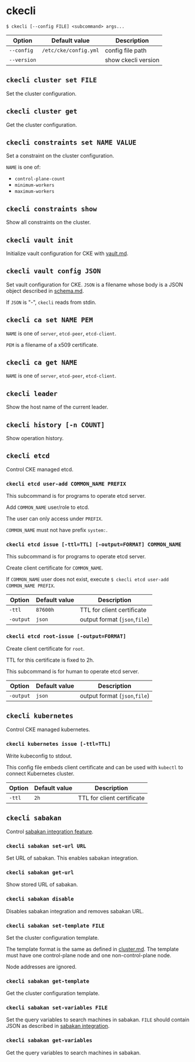 ckecli
======

```console
$ ckecli [--config FILE] <subcommand> args...
```

Option      | Default value         | Description
----------  | --------------------- | -----------
`--config`  | `/etc/cke/config.yml` | config file path
`--version` |                       | show ckecli version

`ckecli cluster set FILE`
-------------------------

Set the cluster configuration.

`ckecli cluster get`
--------------------

Get the cluster configuration.

`ckecli constraints set NAME VALUE`
-----------------------------------

Set a constraint on the cluster configuration.

`NAME` is one of:

- `control-plane-count`
- `minimum-workers`
- `maximum-workers`

`ckecli constraints show`
-------------------------

Show all constraints on the cluster.

`ckecli vault init`
--------------------------

Initialize vault configuration for CKE with [vault.md](vault.md).

`ckecli vault config JSON`
--------------------------

Set vault configuration for CKE.
`JSON` is a filename whose body is a JSON object described in [schema.md](schema.md#vault).

If `JSON` is "-", `ckecli` reads from stdin.


`ckecli ca set NAME PEM`
------------------------

`NAME` is one of `server`, `etcd-peer`, `etcd-client`.

`PEM` is a filename of a x509 certificate.

`ckecli ca get NAME`
--------------------

`NAME` is one of `server`, `etcd-peer`, `etcd-client`.

`ckecli leader`
-------------------------

Show the host name of the current leader.

`ckecli history [-n COUNT]`
---------------------------

Show operation history.

`ckecli etcd`
-------------

Control CKE managed etcd.

### `ckecli etcd user-add COMMON_NAME PREFIX`

This subcommand is for programs to operate etcd server.

Add `COMMON_NAME` user/role to etcd.

The user can only access under `PREFIX`.

`COMMON_NAME` must not have prefix `system:`.

### `ckecli etcd issue [-ttl=TTL] [-output=FORMAT] COMMON_NAME`

This subcommand is for programs to operate etcd server.

Create client certificate for `COMMON_NAME`.

If `COMMON_NAME` user does not exist, execute `$ ckecli etcd user-add COMMON_NAME PREFIX`.

Option      | Default value         | Description
----------  | --------------------- | -----------
`-ttl`      | `87600h`              | TTL for client certificate
`-output`   | `json`                | output format (`json`,`file`)

### `ckecli etcd root-issue [-output=FORMAT]`

Create client certificate for `root`.

TTL for this certificate is fixed to 2h.

This subcommand is for human to operate etcd server.

Option      | Default value         | Description
----------  | --------------------- | -----------
`-output`   | `json`                | output format (`json`,`file`)


`ckecli kubernetes`
-------------------

Control CKE managed kubernetes.

### `ckecli kubernetes issue [-ttl=TTL]`

Write kubeconfig to stdout.

This config file embeds client certificate and can be used with `kubectl` to connect Kubernetes cluster.

Option      | Default value         | Description
----------  | --------------------- | -----------
`-ttl`      | `2h`                  | TTL for client certificate

`ckecli sabakan`
----------------

Control [sabakan integration feature](sabakan-integration.md).

### `ckecli sabakan set-url URL`

Set URL of sabakan.  This enables sabakan integration.

### `ckecli sabakan get-url`

Show stored URL of sabakan.

### `ckecli sabakan disable`

Disables sabakan integration and removes sabakan URL.

### `ckecli sabakan set-template FILE`

Set the cluster configuration template.

The template format is the same as defined in [cluster.md](cluster.md).
The template must have one control-plane node and one non-control-plane node.

Node addresses are ignored.

### `ckecli sabakan get-template`

Get the cluster configuration template.

### `ckecli sabakan set-variables FILE`

Set the query variables to search machines in sabakan.
`FILE` should contain JSON as described in [sabakan integration](sabakan-integration.md#variables).

### `ckecli sabakan get-variables`

Get the query variables to search machines in sabakan.
